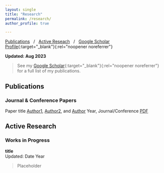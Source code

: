 ```yaml
---
layout: single
title: "Research"
permalink: /research/
author_profile: true

---
```


[Publications](#pubs) &nbsp; / &nbsp; [Active Reseach](#active) &nbsp; / &nbsp; [Google Scholar Profile](https://scholar.google.com/citations?user=_RGPf2gAAAAJ&hl=en&oi=ao){:target="_blank"}{:rel="noopener noreferrer"}

**Updated: Aug 2023**

> See my [Google Scholar](https://scholar.google.com/citations?user=_RGPf2gAAAAJ&hl=en&oi=ao){:target="_blank"}{:rel="noopener noreferrer"} for a full list of my publications.

<h2 id="pubs">
Publications
</h2>

### Journal & Conference Papers

Paper title
[Author1][A1], [Author2][A2], and [Author][A3]
Year, Journal/Conference
[PDF](link)

<h2 id="active">
Active Research
</h2>

### Works in Progress

**title** <br>
Updated: Date Year

> Placeholder



[A1]: https://www.google.com/
[A2]: https://www.google.com/
[A3]: https://www.google.com/
